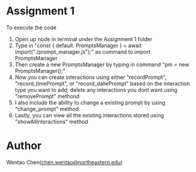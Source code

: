 # Assignment 1

To execute the code

1. Open up node in terminal under the Assignment 1 folder
2. Type in "const { default: PromptsManager } = await import("./prompt_manager.js");" as command to import PromptsManager
3. Then create a new PromptsManager by typing in command "pm = new PromptsManager();"
4. Now you can create interactions using either "recordPrompt", "record_timePrompt", or "record_dallePrompt" based on the interaction type you want to add; delete any interactions you dont want using "removePrompt" methond
5. I also include the ability to change a existing prompt by using "change_prompt" method
6. Lastly, you can view all the existing interactions stored using "showAllInteractions" method


# Author
Wentao Chen(chen.wentao@northeastern.edu)